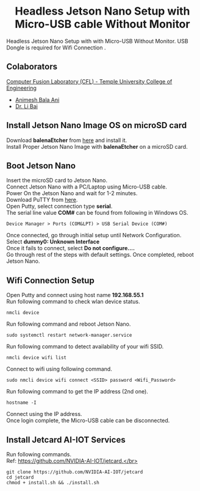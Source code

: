 <p align="center">
  <h1 align="center">Headless Jetson Nano Setup with Micro-USB cable Without Monitor</h1>
</p>

Headless Jetson Nano Setup with with Micro-USB Without Monitor. USB Dongle is required for Wifi Connection .

## Colaborators
[Computer Fusion Laboratory (CFL) - Temple University College of Engineering](https://sites.temple.edu/cflab/people/)
* [Animesh Bala Ani](https://animeshani.com/)
* [Dr. Li Bai](https://engineering.temple.edu/about/faculty-staff/li-bai-lbai)

## Install Jetson Nano Image OS on microSD card
Download **balenaEtcher** from [here](https://www.balena.io/etcher/) and install it.</br>
Install Proper Jetson Nano Image with **balenaEtcher** on a microSD card.</br>

## Boot Jetson Nano
Insert the microSD card to Jetson Nano.</br>
Connect Jetson Nano with a PC/Laptop using Micro-USB cable.</br>
Power On the Jetson Nano and wait for 1-2 minutes.</br>
Download PuTTY from [here](https://www.putty.org/).<br/>
Open Putty, select connection type **serial**.<br/>
The serial line value **COM#** can be found from following in Windows OS.</br>
```
Device Manager > Ports (COM&LPT) > USB Serial Device (COM#)
```
Once connected, go through initial setup until Network Configuration.</br>
Select **dummy0: Unknown Interface**</br>
Once it fails to connect, select **Do not configure....**</br>
Go through rest of the steps with default settings.
Once completed, reboot Jetson Nano.

## Wifi Connection Setup
Open Putty and connect using host name **192.168.55.1**<br/>
Run following command to check wlan device status.</br>
```
nmcli device
```
Run following command and reboot Jetson Nano.</br>
```
sudo systemctl restart network-manager.service
```
Run following command to detect availability of your wifi SSID.</br>
```
nmcli device wifi list
```
Connect to wifi using following command.</br>
```
sudo nmcli device wifi connect <SSID> password <Wifi_Password>
```
Run following command to get the IP address (2nd one).</br>
```
hostname -I
```
Connect using the IP address.<br/>
Once login complete, the Micro-USB cable can be disconnected.

## Install Jetcard AI-IOT Services
Run following commands.</br>
Ref: https://github.com/NVIDIA-AI-IOT/jetcard.</br>
```
git clone https://github.com/NVIDIA-AI-IOT/jetcard
cd jetcard
chmod + install.sh && ./install.sh
```
